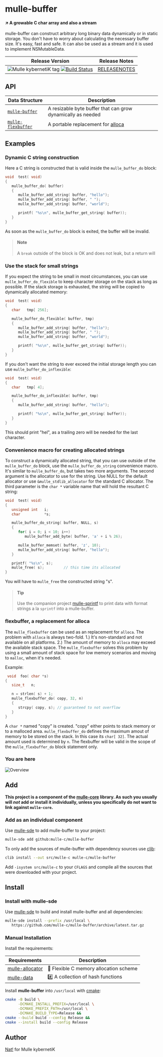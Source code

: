 # mulle-buffer

#### ↗️ A growable C char array and also a stream

mulle-buffer can construct arbitrary long binary data dynamically or in static
storage. You don't have to worry about calculating the necessary buffer size.
It's easy, fast and safe. It can also be used as a stream and it is used to
implement NSMutableData.


| Release Version                                       | Release Notes
|-------------------------------------------------------|--------------
| ![Mulle kybernetiK tag](https://img.shields.io/github/tag/mulle-c/mulle-buffer.svg?branch=release) [![Build Status](https://github.com/mulle-c/mulle-buffer/workflows/CI/badge.svg?branch=release)](//github.com/mulle-c/mulle-buffer/actions)| [RELEASENOTES](RELEASENOTES.md) |


## API

| Data Structure                               | Description
| ---------------------------------------------| ----------------------------------------
| [`mulle-buffer`](dox/API_BUFFER.md)          | A resizable byte buffer that can grow dynamically as needed
| [`mulle-flexbuffer`](dox/API_FLEXBUFFER.md)  | A portable replacement for [alloca](https://www.man7.org/linux/man-pages/man3/alloca.3.html)






## Examples


### Dynamic C string construction

Here a C string is constructed that is valid inside the `mulle_buffer_do`
block:


``` c
void  test( void)
{
   mulle_buffer_do( buffer)
   {
      mulle_buffer_add_string( buffer, "hello");
      mulle_buffer_add_string( buffer, " ");
      mulle_buffer_add_string( buffer, "world");

      printf( "%s\n", mulle_buffer_get_string( buffer));
   }
}
```

As soon as the `mulle_buffer_do` block is exited, the buffer will be invalid.

> #### Note
>
> A `break` outside of the block is OK and does not leak, but a return will


### Use the stack for small strings

If you expect the string to be small in most circumstances, you can use
`mulle_buffer_do_flexible` to keep character storage on the stack as long
as possible. If the stack storage is exhausted, the string will be copied
to dynamically allocated memory:


``` c
void  test( void)
{
   char   tmp[ 256];

   mulle_buffer_do_flexible( buffer, tmp)
   {
      mulle_buffer_add_string( buffer, "hello");
      mulle_buffer_add_string( buffer, " ");
      mulle_buffer_add_string( buffer, "world");

      printf( "%s\n", mulle_buffer_get_string( buffer));
   }
}
```

If you don't want the string to ever exceed the initial storage length
you can use `mulle_buffer_do_inflexible`:

``` c
void  test( void)
{
   char   tmp[ 4];

   mulle_buffer_do_inflexible( buffer, tmp)
   {
      mulle_buffer_add_string( buffer, "hello");

      printf( "%s\n", mulle_buffer_get_string( buffer));
   }
}
```

This should print "hel", as a trailing zero will be needed for the last
character.


### Convenience macro for creating allocated strings

To construct a dynamically allocated string, that you can use outside of the
`mulle_buffer_do` block, use the `mulle_buffer_do_string` convenience macro.
It's similar to `mulle_buffer_do`, but takes two more arguments.
The second argument is the allocator to use for
the string. Use NULL for the default allocator or use `&mulle_stdlib_allocator`
for the standard C allocator. The third parameter is the `char *` variable name
that will hold the resultant C string:



``` c
void  test( void)
{
   unsigned int   i;
   char           *s;

   mulle_buffer_do_string( buffer, NULL, s)
   {
      for( i = 0; i < 10; i++)
         mulle_buffer_add_byte( buffer, 'a' + i % 26);

      mulle_buffer_memset( buffer, 'z', 10);
      mulle_buffer_add_string( buffer, "hello");
   }

   printf( "%s\n", s);
   mulle_free( s);         // this time its allocated
}
```

You will have to `mulle_free` the constructed string "s".


> #### Tip
>
> Use the companion project [mulle-sprintf](//github.com/mulle-core/mulle-sprintf) to
> print data with format strings a la `sprintf` into a mulle-buffer.
>


### flexbuffer, a replacement for alloca

The `mulle_flexbuffer` can be used as an replacement for `alloca`. The problem
with `alloca` is always two-fold. 1.) It's non-standard and not available on
all platforms. 2.) The amount of memory to `alloca` may exceed the available
stack space. The `mulle_flexbuffer` solves this problem by using a small amount
of stack space for low memory scenarios and moving to `malloc`, when it's
needed.

Example:

``` c
 void  foo( char *s)
{
   size_t   n;

   n = strlen( s) + 1;
   mulle_flexbuffer_do( copy, 32, n)
   {
      strcpy( copy, s); // guaranteed to not overflow
   }
}
```

A `char *` named "copy" is created. "copy" either points to stack memory or to
a malloced area. `mulle_flexbuffer_do` defines the maximum amout of memory
to be stored on the stack. In this case its `char[ 32]`. The actual amount
used is determined by `n`. The flexbuffer will be valid in the scope of the
`mulle_flexbuffer_do` block statement only.


### You are here

![Overview](overview.dot.svg)





## Add

**This project is a component of the [mulle-core](//github.com/mulle-core/mulle-core) library. As such you usually will *not* add or install it
individually, unless you specifically do not want to link against
`mulle-core`.**


### Add as an individual component

Use [mulle-sde](//github.com/mulle-sde) to add mulle-buffer to your project:

``` sh
mulle-sde add github:mulle-c/mulle-buffer
```

To only add the sources of mulle-buffer with dependency
sources use [clib](https://github.com/clibs/clib):


``` sh
clib install --out src/mulle-c mulle-c/mulle-buffer
```

Add `-isystem src/mulle-c` to your `CFLAGS` and compile all the sources that were downloaded with your project.


## Install

### Install with mulle-sde

Use [mulle-sde](//github.com/mulle-sde) to build and install mulle-buffer and all dependencies:

``` sh
mulle-sde install --prefix /usr/local \
   https://github.com/mulle-c/mulle-buffer/archive/latest.tar.gz
```

### Manual Installation

Install the requirements:

| Requirements                                 | Description
|----------------------------------------------|-----------------------
| [mulle-allocator](https://github.com/mulle-c/mulle-allocator)             | 🔄 Flexible C memory allocation scheme
| [mulle-data](https://github.com/mulle-c/mulle-data)             | #️⃣ A collection of hash functions

Install **mulle-buffer** into `/usr/local` with [cmake](https://cmake.org):

``` sh
cmake -B build \
      -DCMAKE_INSTALL_PREFIX=/usr/local \
      -DCMAKE_PREFIX_PATH=/usr/local \
      -DCMAKE_BUILD_TYPE=Release &&
cmake --build build --config Release &&
cmake --install build --config Release
```


## Author

[Nat!](https://mulle-kybernetik.com/weblog) for Mulle kybernetiK



